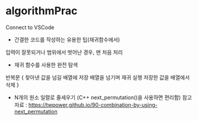 # algorithmPrac

Connect to VSCode

- 간결한 코드를 작성하는 유용한 팁(재귀함수에서)

입력이 잘못되거나 범위에서 벗어난 경우, 맨 처음 처리

- 재귀 함수를 사용한 완전 탐색

반복문
{
    찾아낸 값을 넘길 배열에 저장
    배열을 넘기며 재귀 실행
    저장한 값을 배열에서 삭제
}

- N개의 원소 일렬로 줄세우기
(C++ next_permutation()을 사용하면 편리함)
참고자료 : https://twpower.github.io/90-combination-by-using-next_permutation


